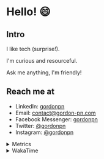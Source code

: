 # Hello! 😄

## Intro

I like tech (surprise!).

I'm curious and resourceful.

Ask me anything, I'm friendly!

## Reach me at

- LinkedIn: [gordonpn](https://www.linkedin.com/in/gordonpn/)
- Email: [contact@gordon-pn.com](mailto:contact@gordon-pn.com)
- Facebook Messenger: [gordonpn](https://www.messenger.com/t/Gordonpn)
- Twitter: [@gordonpn](https://twitter.com/Gordonpn)
- Instagram: [@gordonpn](https://www.instagram.com/gordonpn/)

<details>
  <summary>Metrics</summary>

  <img align="center" src="https://github.com/gordonpn/gordonpn/blob/master/github-metrics.svg" alt="GitHub Metrics">

</details>

<details>
  <summary>WakaTime</summary>

  <!--START_SECTION:waka-->
📊 **This Week I Spent My Time On** 

```text
💬 Programming Languages: 
Java                     8 hrs 15 mins       ██████████░░░░░░░░░░░░░░░   38.38 % 
YAML                     6 hrs 36 mins       ████████░░░░░░░░░░░░░░░░░   30.72 % 
XML                      3 hrs 45 mins       ████░░░░░░░░░░░░░░░░░░░░░   17.42 % 
Text                     1 hr 14 mins        █░░░░░░░░░░░░░░░░░░░░░░░░   05.75 % 
Brazil Dependency Config 27 mins             █░░░░░░░░░░░░░░░░░░░░░░░░   02.16 % 

🔥 Editors: 
IntelliJ IDEA            20 hrs 46 mins      ████████████████████████░   96.49 % 
VS Code                  45 mins             █░░░░░░░░░░░░░░░░░░░░░░░░   03.51 % 
```


 Last Updated on 24/11/2024 16:25:23 UTC
<!--END_SECTION:waka-->
</details>
